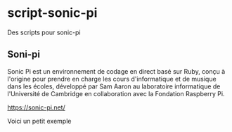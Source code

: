 # script-sonic-pi

Des scripts pour sonic-pi

## Soni-pi

Sonic Pi est un environnement de codage en direct basé sur Ruby, conçu à l'origine pour prendre en charge les cours d'informatique et de musique dans les écoles, développé par Sam Aaron au laboratoire informatique de l'Université de Cambridge en collaboration avec la Fondation Raspberry Pi.

https://sonic-pi.net/

Voici un petit exemple

